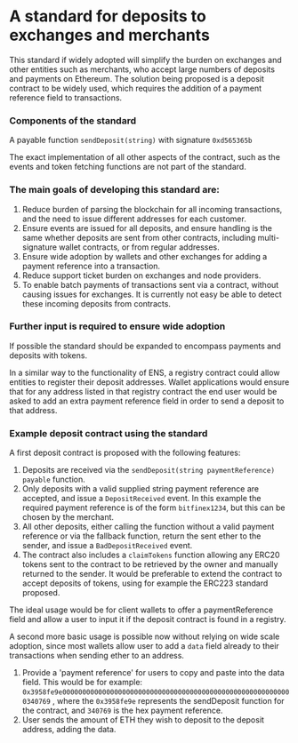# A standard for deposits to exchanges and merchants

This standard if widely adopted will simplify the burden on exchanges and other entities such as merchants, who accept large numbers of deposits and payments on Ethereum. The solution being proposed is a deposit contract to be widely used, which requires the addition of a payment reference field to transactions.

### Components of the standard

A payable function `sendDeposit(string)` with signature `0xd565365b`

The exact implementation of all other aspects of the contract, such as the events and token fetching functions are not part of the standard.

### The main goals of developing this standard are:
  1. Reduce burden of parsing the blockchain for all incoming transactions, and the need to issue different addresses for each customer.
  2. Ensure events are issued for all deposits, and ensure handling is the same whether deposits are sent from other contracts, including multi-signature wallet contracts, or from regular addresses.
  3. Ensure wide adoption by wallets and other exchanges for adding a payment reference into a transaction.
  4. Reduce support ticket burden on exchanges and node providers.
  5. To enable batch payments of transactions sent via a contract, without causing issues for exchanges. It is currently not easy be able to detect these incoming deposits from contracts.

### Further input is required to ensure wide adoption

  If possible the standard should be expanded to encompass payments and deposits with tokens.

  In a similar way to the functionality of ENS, a registry contract could allow entities to register their deposit addresses. Wallet applications would ensure that for any address listed in that registry contract the end user would be asked to add an extra payment reference field in order to send a deposit to that address.

### Example deposit contract using the standard

  A first deposit contract is proposed with the following features:
  1. Deposits are received via the `sendDeposit(string paymentReference) payable` function.
  1. Only deposits with a valid supplied string payment reference are accepted, and issue a `DepositReceived` event. In this example the required payment reference is of the form `bitfinex1234`, but this can be chosen by the merchant.
  2. All other deposits, either calling the function without a valid payment reference or via the fallback function, return the sent ether to the sender, and issue a `BadDepositReceived` event.
  3. The contract also includes a `claimTokens` function allowing any ERC20 tokens sent to the contract to be retrieved by the owner and manually returned to the sender. It would be preferable to extend the contract to accept deposits of tokens, using for example the ERC223 standard proposed.

  The ideal usage would be for client wallets to offer a paymentReference field and allow a user to input it if the deposit contract is found in a registry.

  A second more basic usage is possible now without relying on wide scale adoption, since most wallets allow user to add a `data` field already to their transactions when sending ether to an address.
  1. Provide a 'payment reference' for users to copy and paste into the data field. This would be for example: `0x3958fe9e0000000000000000000000000000000000000000000000000000000000340769` , where the `0x3958fe9e` represents the sendDeposit function for the contract, and `340769` is the hex payment reference.
  2. User sends the amount of ETH they wish to deposit to the deposit address, adding the data.
